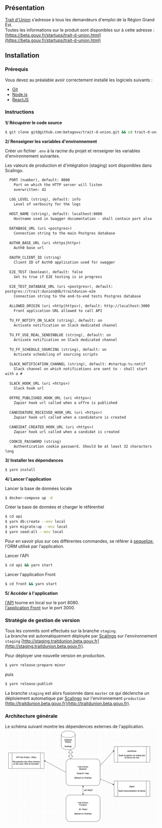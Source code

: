 Présentation
------------

[Trait d'Union](https://traitdunion.beta.gouv.fr) s’adresse à tous les demandeurs d'emploi de la Région Grand Est.  
Toutes les informations sur le produit sont disponibles sur à cette adresse : [https://beta.gouv.fr/startups/trait-d-union.html](https://beta.gouv.fr/startups/trait-d-union.html)

Installation
------------

### Prérequis

Vous devez au préalable avoir correctement installé les logiciels suivants :

* [Git](http://git-scm.com/)
* [Node.js](http://nodejs.org/)
* [ReactJS](https://create-react-app.dev)

### Instructions

**1/ Récupérer le code source**

```bash
$ git clone git@github.com:betagouv/trait-d-union.git && cd trait-d-union
```

**2/ Renseigner les variables d'environnement**

Créer un fichier `.env` à la racine du projet et renseigner les variables d'environnement suivantes.

Les valeurs de production et d'intégration (staging) sont disponibles dans Scalingo.
```
  PORT (number), default: 8080
    Port on which the HTTP server will listen
    overwritten: 42

  LOG_LEVEL (string), default: info
    Level of verbosity for the logs

  HOST_NAME (string), default: localhost:8080
    Hostname used in Swagger documentation - shall contain port also

  DATABASE_URL (uri <postgres>) 
    Connection string to the main Postgres database

  AUTH0_BASE_URL (uri <https|http>)
    Auth0 base url

  OAUTH_CLIENT_ID (string)
    Client ID of Auth0 application used for swagger

  E2E_TEST (boolean), default: false
    Set to true if E2E testing is in progress

  E2E_TEST_DATABASE_URL (uri <postgres>), default: postgres://trait:dunion@db/traitdunion-e2e
    Connection string to the end-to-end tests Postgres database

  ALLOWED_ORIGIN (uri <http|https>), default: http://localhost:3000
    Front application URL allowed to call API

  TU_FF_NOTIFY_ON_SLACK (string), default: on
    Activate notification on Slack dedicated channel

  TU_FF_USE_REAL_SENDINBLUE (string), default: on
    Activate notification on Slack dedicated channel

  TU_FF_SCHEDULE_SOURCING (string), default: on
    Activate scheduling of sourcing scripts

  SLACK_NOTIFICATION_CHANNEL (string), default: #startup-tu-notif
    Slack channel on which notifications are sent to - shall start with a #

  SLACK_HOOK_URL (uri <https>)
    Slack hook url

  OFFRE_PUBLISHED_HOOK_URL (uri <https>)
    Zapier hook url called when a offre is published

  CANDIDATURE_RECEIVED_HOOK_URL (uri <https>)
    Zapier hook url called when a candidature is created

  CANDIDAT_CREATED_HOOK_URL (uri <https>)
    Zapier hook url called when a candidat is created

  COOKIE_PASSWORD (string)
    Authentication cookie password. Should be at least 32 characters long
```

**3/ Installer les dépendances**

```bash
$ yarn install
```

**4/ Lancer l'application**

Lancer la base de données locale
```bash
$ docker-compose up -d
```

Créer la base de données et charger le référentiel
```bash
$ cd api
$ yarn db:create --env local
$ yarn migrate:up --env local 
$ yarn seed:all --env local
```
Pour en savoir plus sur ces différentes commandes, se référer à [sequelize](https://sequelize.org), l'ORM utilisé par l'application.

Lancer l'API
```bash
$ cd api && yarn start
```

Lancer l'application Front
```bash
$ cd front && yarn start
```

**5/ Accéder à l'application**

[l'API](http://localhost:8080) tourne en local sur le port 8080.  
[l'application Front](http://localhost:3000) sur le port 3000.

### Stratégie de gestion de version

Tous les commits sont effectués sur la branche `staging`.  
La branche est automatiquement déployée par [Scalingo](scalingo.io) sur l'environnement `staging` [http://staging.traitdunion.beta.gouv.fr](http://staging.traitdunion.beta.gouv.fr).  

Pour déployer une nouvelle version en production.  
```bash
$ yarn release:prepare minor
```

puis

```bash
$ yarn release:publish
```

La branche `staging` est alors fusionnée dans `master` ce qui déclenche un déploiement automatique par [Scalingo](scalingo.io) sur l'environnement `production` [http://traitdunion.beta.gouv.fr](http://traitdunion.beta.gouv.fr).  


### Architecture générale

Le schéma suivant montre les dépendences externes de l'application.  
![architecture générale](./documentation/architecture.png)

